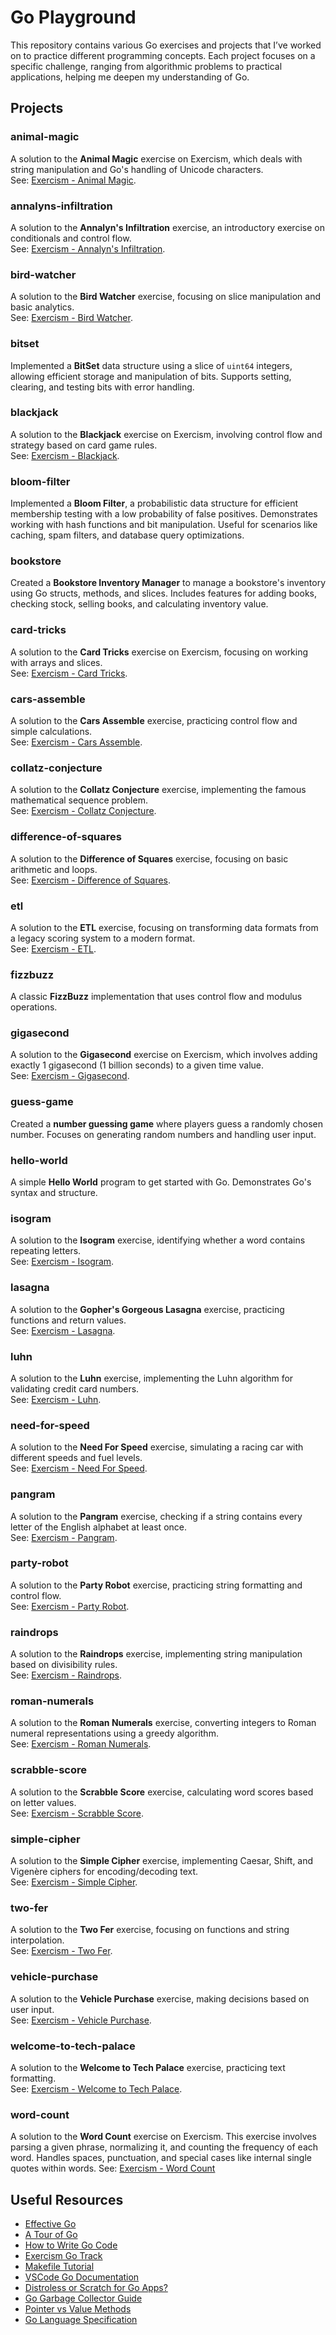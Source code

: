 # Go Playground

This repository contains various Go exercises and projects that I’ve worked on to practice different programming concepts. Each project focuses on a specific challenge, ranging from algorithmic problems to practical applications, helping me deepen my understanding of Go.

## Projects

### animal-magic
A solution to the **Animal Magic** exercise on Exercism, which deals with string manipulation and Go's handling of Unicode characters.  
See: [Exercism - Animal Magic](https://exercism.org/tracks/go/exercises/animal-magic).

### annalyns-infiltration
A solution to the **Annalyn's Infiltration** exercise, an introductory exercise on conditionals and control flow.  
See: [Exercism - Annalyn's Infiltration](https://exercism.org/tracks/go/exercises/annalyns-infiltration).

### bird-watcher
A solution to the **Bird Watcher** exercise, focusing on slice manipulation and basic analytics.  
See: [Exercism - Bird Watcher](https://exercism.org/tracks/go/exercises/bird-watcher).

### bitset
Implemented a **BitSet** data structure using a slice of `uint64` integers, allowing efficient storage and manipulation of bits. Supports setting, clearing, and testing bits with error handling.

### blackjack
A solution to the **Blackjack** exercise on Exercism, involving control flow and strategy based on card game rules.  
See: [Exercism - Blackjack](https://exercism.org/tracks/go/exercises/blackjack).

### bloom-filter
Implemented a **Bloom Filter**, a probabilistic data structure for efficient membership testing with a low probability of false positives. Demonstrates working with hash functions and bit manipulation. Useful for scenarios like caching, spam filters, and database query optimizations.

### bookstore
Created a **Bookstore Inventory Manager** to manage a bookstore's inventory using Go structs, methods, and slices. Includes features for adding books, checking stock, selling books, and calculating inventory value.

### card-tricks
A solution to the **Card Tricks** exercise on Exercism, focusing on working with arrays and slices.  
See: [Exercism - Card Tricks](https://exercism.org/tracks/go/exercises/card-tricks).

### cars-assemble
A solution to the **Cars Assemble** exercise, practicing control flow and simple calculations.  
See: [Exercism - Cars Assemble](https://exercism.org/tracks/go/exercises/cars-assemble).

### collatz-conjecture
A solution to the **Collatz Conjecture** exercise, implementing the famous mathematical sequence problem.  
See: [Exercism - Collatz Conjecture](https://exercism.org/tracks/go/exercises/collatz-conjecture).

### difference-of-squares
A solution to the **Difference of Squares** exercise, focusing on basic arithmetic and loops.  
See: [Exercism - Difference of Squares](https://exercism.org/tracks/go/exercises/difference-of-squares).

### etl
A solution to the **ETL** exercise, focusing on transforming data formats from a legacy scoring system to a modern format.  
See: [Exercism - ETL](https://exercism.org/tracks/go/exercises/etl).

### fizzbuzz
A classic **FizzBuzz** implementation that uses control flow and modulus operations.

### gigasecond
A solution to the **Gigasecond** exercise on Exercism, which involves adding exactly 1 gigasecond (1 billion seconds) to a given time value.  
See: [Exercism - Gigasecond](https://exercism.org/tracks/go/exercises/gigasecond).

### guess-game
Created a **number guessing game** where players guess a randomly chosen number. Focuses on generating random numbers and handling user input.

### hello-world
A simple **Hello World** program to get started with Go. Demonstrates Go's syntax and structure.

### isogram
A solution to the **Isogram** exercise, identifying whether a word contains repeating letters.  
See: [Exercism - Isogram](https://exercism.org/tracks/go/exercises/isogram).

### lasagna
A solution to the **Gopher's Gorgeous Lasagna** exercise, practicing functions and return values.  
See: [Exercism - Lasagna](https://exercism.org/tracks/go/exercises/lasagna).

### luhn
A solution to the **Luhn** exercise, implementing the Luhn algorithm for validating credit card numbers.  
See: [Exercism - Luhn](https://exercism.org/tracks/go/exercises/luhn).

### need-for-speed
A solution to the **Need For Speed** exercise, simulating a racing car with different speeds and fuel levels.  
See: [Exercism - Need For Speed](https://exercism.org/tracks/go/exercises/need-for-speed).

### pangram
A solution to the **Pangram** exercise, checking if a string contains every letter of the English alphabet at least once.  
See: [Exercism - Pangram](https://exercism.org/tracks/go/exercises/pangram).

### party-robot
A solution to the **Party Robot** exercise, practicing string formatting and control flow.  
See: [Exercism - Party Robot](https://exercism.org/tracks/go/exercises/party-robot).

### raindrops
A solution to the **Raindrops** exercise, implementing string manipulation based on divisibility rules.  
See: [Exercism - Raindrops](https://exercism.org/tracks/go/exercises/raindrops).

### roman-numerals
A solution to the **Roman Numerals** exercise, converting integers to Roman numeral representations using a greedy algorithm.  
See: [Exercism - Roman Numerals](https://exercism.org/tracks/go/exercises/roman-numerals).

### scrabble-score
A solution to the **Scrabble Score** exercise, calculating word scores based on letter values.  
See: [Exercism - Scrabble Score](https://exercism.org/tracks/go/exercises/scrabble-score).

### simple-cipher
A solution to the **Simple Cipher** exercise, implementing Caesar, Shift, and Vigenère ciphers for encoding/decoding text.  
See: [Exercism - Simple Cipher](https://exercism.org/tracks/go/exercises/simple-cipher).

### two-fer
A solution to the **Two Fer** exercise, focusing on functions and string interpolation.  
See: [Exercism - Two Fer](https://exercism.org/tracks/go/exercises/two-fer).

### vehicle-purchase
A solution to the **Vehicle Purchase** exercise, making decisions based on user input.  
See: [Exercism - Vehicle Purchase](https://exercism.org/tracks/go/exercises/vehicle-purchase).

### welcome-to-tech-palace
A solution to the **Welcome to Tech Palace** exercise, practicing text formatting.  
See: [Exercism - Welcome to Tech Palace](https://exercism.org/tracks/go/exercises/welcome-to-tech-palace).

### word-count
A solution to the **Word Count** exercise on Exercism. This exercise involves parsing a given phrase, normalizing it, and counting the frequency of each word.
Handles spaces, punctuation, and special cases like internal single quotes within words.
See: [Exercism - Word Count](https://exercism.org/tracks/go/exercises/word-count)

## Useful Resources

- [Effective Go](https://go.dev/doc/effective_go)
- [A Tour of Go](https://go.dev/tour/welcome/1)
- [How to Write Go Code](https://go.dev/doc/code)
- [Exercism Go Track](https://exercism.org/tracks/go)
- [Makefile Tutorial](https://makefiletutorial.com/)
- [VSCode Go Documentation](https://github.com/golang/vscode-go/tree/master/docs)
- [Distroless or Scratch for Go Apps?](https://blog.baeke.info/2021/03/28/distroless-or-scratch-for-go-apps/)
- [Go Garbage Collector Guide](https://tip.golang.org/doc/gc-guide)
- [Pointer vs Value Methods](https://gronskiy.com/posts/2020-04-golang-pointer-vs-value-methods/)
- [Go Language Specification](https://go.dev/ref/spec#Method_sets)
